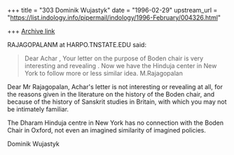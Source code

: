 +++
title = "303 Dominik Wujastyk"
date = "1996-02-29"
upstream_url = "https://list.indology.info/pipermail/indology/1996-February/004326.html"

+++
[Archive link](https://list.indology.info/pipermail/indology/1996-February/004326.html)

RAJAGOPALANM at HARPO.TNSTATE.EDU said:
> 
> Dear Achar ,
> Your letter on the purpose of Boden chair is very interesting and revealing .
> Now we have the Hinduja center in New York to follow more or less similar idea. 
> M.Rajagopalan

Dear Mr Rajagopalan,  Achar's letter is not interesting or revealing at
all, for the reasons given in the literature on the history of the Boden
chair, and because of the history of Sanskrit studies in Britain, with
which you may not be intimately familiar.

The Dharam Hinduja centre in New York has no connection with the Boden
Chair in Oxford, not even an imagined similarity of imagined policies.

Dominik Wujastyk






